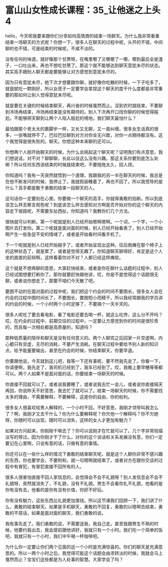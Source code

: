 # 富山山女性成长课程：35_让他迷之上头4

hello，今天呢我要来跟你们分享如何高情商的结束一场聊天。为什么我非常看重结束一场聊天的方式呢？你想一下，很多人在聊天的过程中呢，头开的不错，中间聊的也不错，可是结束的时候呢，不咸不淡的。

没有任何的味道，就好像那个甘蔗呀，在嘴里嚼了又嚼嚼了一嚼，嚼到最后全是渣子，一口吐出来，再也不想吃甘蔗了。那这个就不能够达到聊天意犹未尽的状态。其实高手跟别人聊天都是要能够让对方感觉到意犹未尽的。

因为只有意犹未尽，她下次才想要跟你聊，就好像你吃糖的时候，一下子吃多了，就是腻吃一颗刚好，所以女孩子一定要学会拿捏这个聊天的度干什么度都是非常重要的那如何让别人觉得意犹未尽呢。

就是要在关键的时候结束聊天，再兴奋的时候戛然而止。淫到农时就结束，不要聊到冷场再结束，冷场再结束是没有期待的。别人下次再开口找你聊的时候觉得尴尬。不能够把天聊到让两个人陷入尴尬的境地。我们聊天最怕什么？

最怕跟那个老太太的裹脚步一样，又长又无聊，又一直纠缠。很多女生话真的很多，一张嘴就停不了。巴拉巴拉聊到对方对你全无兴致，对你一点期待都没有。这个我觉得是很失败的。聊天。你想这种本来聊的还可以。

你想两个人刚开始聊天的时候，为什么会挑起这个聊天呢？证明我们有点意思，我们想说话，对不对？聊聊聊，长此以往这么没有兴趣。那这关系你要到底怎么处嘛？所以任何东西该结束的时候就结束吧，不要拖拖太久，招人烦。

你知道吗？我有一天突然就悟到一个道理，我跟我的另一半在聊天的时候，我总是在他不断发问的时候，我停止了。我就假装睡着了，再也不回了。所以我悟导的是什么？高手都是敢于勇敢的结束一段聊天的人。

这句话你一定要刻在心里。你要做一个聊天的高手，你就得勇敢的掐断。所以到底该怎么样去察言观色呢？到底该怎么样去感知对方啊是否开始对你的这个聊天的内容走下坡路呢，不需要东扯西扯，你知道吗？我教你们几个方法。

很快就可以判断。第一个呢就是别人已经开始嗯啊嗯啊。一个词，一个字，一个小图片去打发你。第二个呢就是面对面的时候，别人已经开始看表了，别人已经开始啊产生一些急促不安的情绪了，或者是开始看时间看手机了。

下一个呢就是别人已经开始报手了，或者开始呈现出这种。往后倒瘫在那个椅子上的这种状态了，就是累了，或者是觉得无趣了。你知道聊天聊得好，肯定是这个人坐的直直的前倾啊，这样看着你对不对？人都已经这样瘫软。

这个就是不想再聊的意思，大家赶快结束，或者是你在聊什么话题的过程中，别人已经试图想要打断你了。那你就要赶快跟他讲，哎，你是不是觉得这个话题很无聊，或者说你想走了。那要不咱们今天散了吧。

要图不动的在面对面的过程中呢，我们把这个约会的时间不要图长，很多女人会在约会的过程中图时间长了，不要图长，要图短小而精干，所以我经常跟我的学员讲的约会的时候，一个小时两个小时足够了，不要搞个一天半天的。

很多人呢吃了要去看电影，看了电影还要去喝一杯，就这么吃馋，这么分不开吗？哎，在约会的过程中，前期交往的过程中，一定要让方感觉到你的时间是很珍贵的，而且每一次相处都是高质量的，知道吗？

那种低质量的陪伴和聊天是没有任何意义的。两个人聊完之后回家一片空虚啊，内心都只有空虚，无尽的消耗，不要产生消耗。在聊天过程中要给予别人新的知识点，给予能量要输出，甚至在约会的时候，你结束聊天，你要早退。

你要跟他说，今天就到这儿吧，我等一下还有事呢，要不然我先走了。你看一下，你请便啊，我先走了，我司机已经到了，我车已经到了。哎，我晚上要早睡等等都可以。两个人如果不是面对面的话，你要结束一场聊天的时候。

你直接不回就可以了。或者说我要睡了，或者说我去忙一会儿，或者说你直接隔天再回，你说昨天不好意思，我去忙了就可以了。结束一场聊天的时候，你不需要找太多的理由，不需要解释，不要解释，这是你的自由，你的权利。

很多女人很喜欢给男人解释的，一个小时不回，不好意思，我刚才领导叫我怎么了？啊，我刚才又去干什么？你为什么要解释呢？你欠他一个解释吗？你不欠她呀，你随时可以出现，随时可以消失，这样的女人才更加有魅力？

如果对方问起来，你刚刚干嘛去了？你可以说刚才在忙就可以了。几个字非常轻描淡写的带过。因为你刚才干了什么，对你的这个谈话和关系发展没有意，你们一定要记在心里啊，只说有意的话，只做有意的事情。

你还可以在一些什么样的情况下勇敢的结束聊天呢，就是这个人聊你非常不感兴趣的东西，你也要学会，不要附和，就一句嗯啊就结束了。或者对方在跟你交谈的过程中有冒犯，有冒犯直接不回所有的人。

很多人很害怕直接不回人家信息的，会觉得会不会不礼貌呀？别人发信息会不会不礼貌呀，突然就消失了，不礼貌，没有不礼貌。男生不会看你礼不礼貌，他看的是你有没有去，他看的是你有没有价值，你好不好玩。

你有没有魅力，这些东西比礼貌更加值钱。所以这节课我们回顾一下，我们讲了什么，勇敢的结束聊天。如果是手机聊天，勇敢的不回复，勇敢的以嗯啊去结束，勇敢的不搭话，如果是面对面的聊天，我们勇敢的说。

我有事先走了。我们勇敢的说，不需要送我，我自己走。甚至我跟男生不熟的时候，他要约我出去，我会提前跟他讲好，我就只有一个小时。我们吃一个简单的饭吧，我就只有一个小时，我们中午喝一杯咖啡吧。

为什么你一定要让你们两个见面的这一个小时是充满惊喜的。你们的聊天是充满意思的。所以一两个小时之后，我觉得可能这个话题会由浓转淡的时候，我就会马上戛然而止？宝宝们这些都是为人处事的智慧。大家学会了吗？

